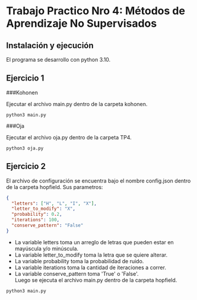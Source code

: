 # Trabajo Practico Nro 4: Métodos de Aprendizaje No Supervisados

## Instalación y ejecución

El programa se desarrollo con python 3.10.

## Ejercicio 1

###Kohonen

Ejecutar el archivo main.py dentro de la carpeta kohonen.

```shell
python3 main.py
```

###Oja

Ejecutar el archivo oja.py dentro de la carpeta TP4.

```shell
python3 oja.py
```

## Ejercicio 2

El archivo de configuración se encuentra bajo el nombre config.json dentro de la carpeta hopfield.
Sus parametros:

```json
{
  "letters": ["H", "L", "I", "X"],
  "letter_to_modify": "X",
  "probability": 0.2,
  "iterations": 100,
  "conserve_pattern": "False"
}
```
- La variable letters toma un arreglo de letras que pueden estar en mayúscula y/o minúscula.
- La variable letter_to_modify toma la letra que se quiere alterar.
- La variable probability toma la probabilidad de ruido.
- La variable iterations toma la cantidad de iteraciones a correr.
- La variable conserve_pattern toma 'True' o 'False'.<br>
Luego se ejecuta el archivo main.py dentro de la carpeta hopfield.

```shell
python3 main.py
```
